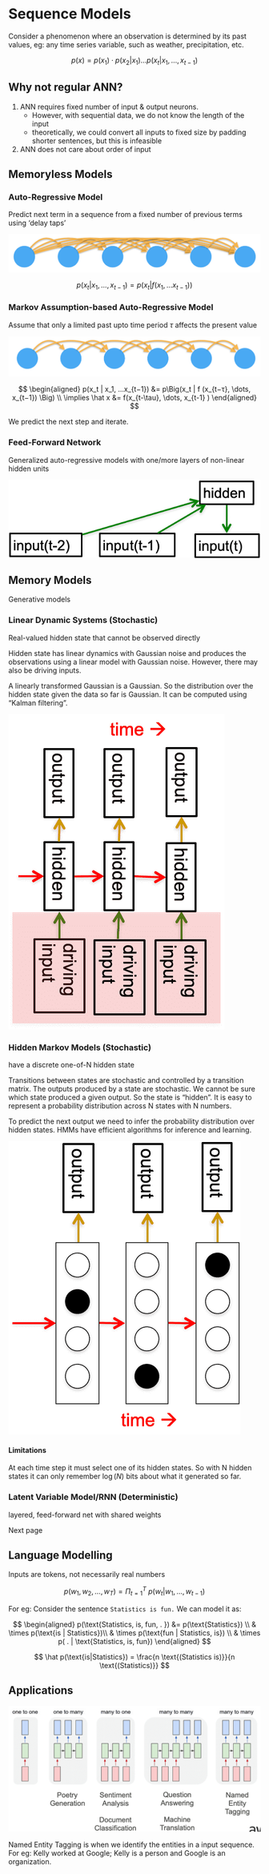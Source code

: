 # Sequence Models

Consider a phenomenon where an observation is determined by its past values, eg: any time series variable, such as weather, precipitation, etc.

$$
p(x) = p(x_1) \cdot p(x_2 | x_1) \ldots p(x_t | x_1, \dots, x_{t−1})
$$

## Why not regular ANN?

1. ANN requires fixed number of input & output neurons. 
   - However, with sequential data, we do not know the length of the input
   - theoretically, we could convert all inputs to fixed size by padding shorter sentences, but this is infeasible
2. ANN does not care about order of input

## Memoryless Models

### Auto-Regressive Model

Predict next term in a sequence from a fixed number of previous terms using ‘delay taps’

![image-20230527152137167](./../assets/image-20230527152137167.png)

$$
p(x_t | x_1, ..., x_{t−1}) = p\Big(x_t | f (x_1, ...x_{t−1}) \Big)
$$

### Markov Assumption-based Auto-Regressive Model

Assume that only a limited past upto time period $\tau$ affects the present value

![image-20230527152738009](./../assets/image-20230527152738009.png)

$$
\begin{aligned}
p(x_t | x_1, ...x_{t−1}) &= p\Big(x_t | f (x_{t−τ}, \dots, x_{t−1}) \Big) \\
\implies \hat x &= f(x_{t-\tau}, \dots, x_{t-1} )
\end{aligned}
$$

We predict the next step and iterate.

### Feed-Forward Network

Generalized auto-regressive models with one/more layers of non-linear hidden units

![image-20230527212100535](./../assets/image-20230527212100535.png)

## Memory Models

Generative models

### Linear Dynamic Systems (Stochastic)

Real-valued hidden state that cannot be observed directly

Hidden state has linear dynamics with Gaussian noise and produces the observations using a linear model with Gaussian noise. However, there may also be driving inputs.

A linearly transformed Gaussian is a Gaussian. So the distribution over the hidden state given the data so far is Gaussian. It can be computed using “Kalman filtering”.

![image-20230527212804654](./../assets/image-20230527212804654.png)

### Hidden Markov Models (Stochastic)

have a discrete one-of-N hidden state

Transitions between states are stochastic and controlled by a transition matrix. The outputs produced by a state are stochastic. We cannot be sure which state produced a given output. So the state is “hidden”. It is easy to represent a probability distribution across N states with N numbers.

To predict the next output we need to infer the probability distribution over hidden states. HMMs have efficient algorithms for inference and learning.

![image-20230527212747501](./../assets/image-20230527212747501.png)

#### Limitations

At each time step it must select one of its hidden states. So with N hidden states it can only remember $\log(N)$ bits about what it generated so far.

### Latent Variable Model/RNN (Deterministic)

layered, feed-forward net with shared weights

Next page

## Language Modelling

Inputs are tokens, not necessarily real numbers

$$
p(w_1, w_2, \dots, w_T) = \Pi_{t=1}^T \ p(w_t|w_1,...,w_{t−1})
$$

For eg: Consider the sentence `Statistics is fun.` We can model it as:

$$
\begin{aligned}
p(\text{Statistics, is, fun, . })
&= p(\text{Statistics}) \\
& \times p(\text{is | Statistics})\\
& \times p(\text{fun | Statistics, is}) \\
& \times p( . | \text{Statistics, is, fun})
\end{aligned}
$$

$$
\hat p(\text{is|Statistics}) = \frac{n \text{(Statistics is)}}{n \text{(Statistics)}}
$$

## Applications

![image-20230527183140060](./../assets/image-20230527183140060.png)

Named Entity Tagging is when we identify the entities in a input sequence. For eg: Kelly worked at Google; Kelly is a person and Google is an organization.
